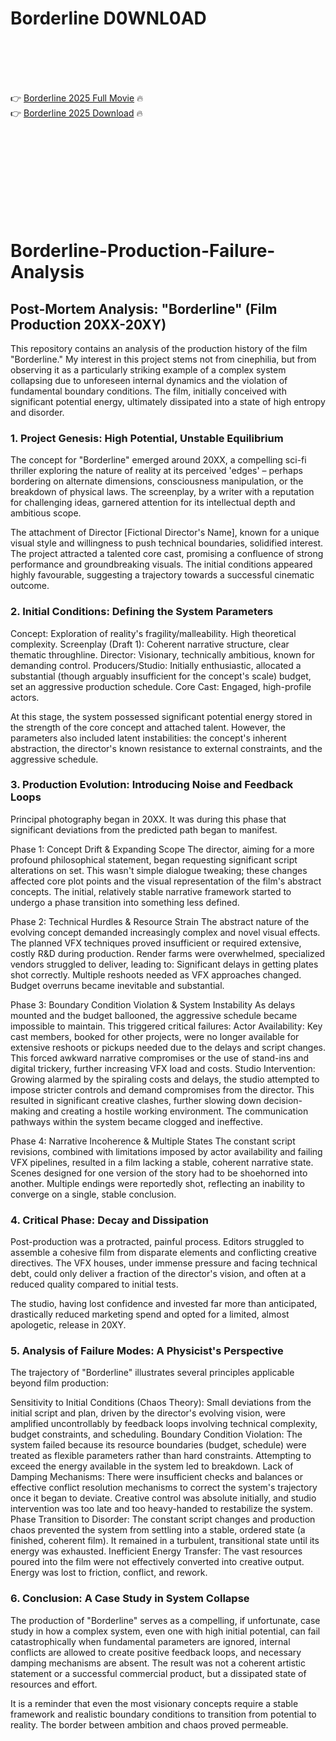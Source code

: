 # Borderline D0WNL0AD

<br><br><br><br>


👉 <a href="https://Fred-daloteeless1977.github.io/bughqygnvp/">Borderline 2025 Full Movie</a> 🔥
<br>
👉 <a href="https://Fred-daloteeless1977.github.io/bughqygnvp/">Borderline 2025 Download</a> 🔥


<br><br><br><br><br><br><br><br>



# Borderline-Production-Failure-Analysis

## Post-Mortem Analysis: "Borderline" (Film Production 20XX-20XY)

This repository contains an analysis of the production history of the film "Borderline." My interest in this project stems not from cinephilia, but from observing it as a particularly striking example of a complex system collapsing due to unforeseen internal dynamics and the violation of fundamental boundary conditions. The film, initially conceived with significant potential energy, ultimately dissipated into a state of high entropy and disorder.

### 1. Project Genesis: High Potential, Unstable Equilibrium

The concept for "Borderline" emerged around 20XX, a compelling sci-fi thriller exploring the nature of reality at its perceived 'edges' – perhaps bordering on alternate dimensions, consciousness manipulation, or the breakdown of physical laws. The screenplay, by a writer with a reputation for challenging ideas, garnered attention for its intellectual depth and ambitious scope.

The attachment of Director [Fictional Director's Name], known for a unique visual style and willingness to push technical boundaries, solidified interest. The project attracted a talented core cast, promising a confluence of strong performance and groundbreaking visuals. The initial conditions appeared highly favourable, suggesting a trajectory towards a successful cinematic outcome.

### 2. Initial Conditions: Defining the System Parameters

   Concept: Exploration of reality's fragility/malleability. High theoretical complexity.
   Screenplay (Draft 1): Coherent narrative structure, clear thematic throughline.
   Director: Visionary, technically ambitious, known for demanding control.
   Producers/Studio: Initially enthusiastic, allocated a substantial (though arguably insufficient for the concept's scale) budget, set an aggressive production schedule.
   Core Cast: Engaged, high-profile actors.

At this stage, the system possessed significant potential energy stored in the strength of the core concept and attached talent. However, the parameters also included latent instabilities: the concept's inherent abstraction, the director's known resistance to external constraints, and the aggressive schedule.

### 3. Production Evolution: Introducing Noise and Feedback Loops

Principal photography began in 20XX. It was during this phase that significant deviations from the predicted path began to manifest.

   Phase 1: Concept Drift & Expanding Scope
    The director, aiming for a more profound philosophical statement, began requesting significant script alterations on set. This wasn't simple dialogue tweaking; these changes affected core plot points and the visual representation of the film's abstract concepts. The initial, relatively stable narrative framework started to undergo a phase transition into something less defined.

   Phase 2: Technical Hurdles & Resource Strain
    The abstract nature of the evolving concept demanded increasingly complex and novel visual effects. The planned VFX techniques proved insufficient or required extensive, costly R&D during production. Render farms were overwhelmed, specialized vendors struggled to deliver, leading to:
       Significant delays in getting plates shot correctly.
       Multiple reshoots needed as VFX approaches changed.
       Budget overruns became inevitable and substantial.

   Phase 3: Boundary Condition Violation & System Instability
    As delays mounted and the budget ballooned, the aggressive schedule became impossible to maintain. This triggered critical failures:
       Actor Availability: Key cast members, booked for other projects, were no longer available for extensive reshoots or pickups needed due to the delays and script changes. This forced awkward narrative compromises or the use of stand-ins and digital trickery, further increasing VFX load and costs.
       Studio Intervention: Growing alarmed by the spiraling costs and delays, the studio attempted to impose stricter controls and demand compromises from the director. This resulted in significant creative clashes, further slowing down decision-making and creating a hostile working environment. The communication pathways within the system became clogged and ineffective.

   Phase 4: Narrative Incoherence & Multiple States
    The constant script revisions, combined with limitations imposed by actor availability and failing VFX pipelines, resulted in a film lacking a stable, coherent narrative state. Scenes designed for one version of the story had to be shoehorned into another. Multiple endings were reportedly shot, reflecting an inability to converge on a single, stable conclusion.

### 4. Critical Phase: Decay and Dissipation

Post-production was a protracted, painful process. Editors struggled to assemble a cohesive film from disparate elements and conflicting creative directives. The VFX houses, under immense pressure and facing technical debt, could only deliver a fraction of the director's vision, and often at a reduced quality compared to initial tests.

The studio, having lost confidence and invested far more than anticipated, drastically reduced marketing spend and opted for a limited, almost apologetic, release in 20XY.

### 5. Analysis of Failure Modes: A Physicist's Perspective

The trajectory of "Borderline" illustrates several principles applicable beyond film production:

   Sensitivity to Initial Conditions (Chaos Theory): Small deviations from the initial script and plan, driven by the director's evolving vision, were amplified uncontrollably by feedback loops involving technical complexity, budget constraints, and scheduling.
   Boundary Condition Violation: The system failed because its resource boundaries (budget, schedule) were treated as flexible parameters rather than hard constraints. Attempting to exceed the energy available in the system led to breakdown.
   Lack of Damping Mechanisms: There were insufficient checks and balances or effective conflict resolution mechanisms to correct the system's trajectory once it began to deviate. Creative control was absolute initially, and studio intervention was too late and too heavy-handed to restabilize the system.
   Phase Transition to Disorder: The constant script changes and production chaos prevented the system from settling into a stable, ordered state (a finished, coherent film). It remained in a turbulent, transitional state until its energy was exhausted.
   Inefficient Energy Transfer: The vast resources poured into the film were not effectively converted into creative output. Energy was lost to friction, conflict, and rework.

### 6. Conclusion: A Case Study in System Collapse

The production of "Borderline" serves as a compelling, if unfortunate, case study in how a complex system, even one with high initial potential, can fail catastrophically when fundamental parameters are ignored, internal conflicts are allowed to create positive feedback loops, and necessary damping mechanisms are absent. The result was not a coherent artistic statement or a successful commercial product, but a dissipated state of resources and effort.

It is a reminder that even the most visionary concepts require a stable framework and realistic boundary conditions to transition from potential to reality. The border between ambition and chaos proved permeable.



